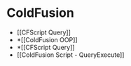 # ColdFusion

* [[CFScript Query]]
* *[[ColdFusion OOP]]
* *[[CFScript Query]]
* [[ColdFusion Script - QueryExecute]]

